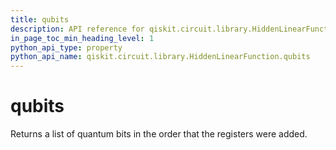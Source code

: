 ```yaml
---
title: qubits
description: API reference for qiskit.circuit.library.HiddenLinearFunction.qubits
in_page_toc_min_heading_level: 1
python_api_type: property
python_api_name: qiskit.circuit.library.HiddenLinearFunction.qubits
---
```


# qubits

Returns a list of quantum bits in the order that the registers were added.

